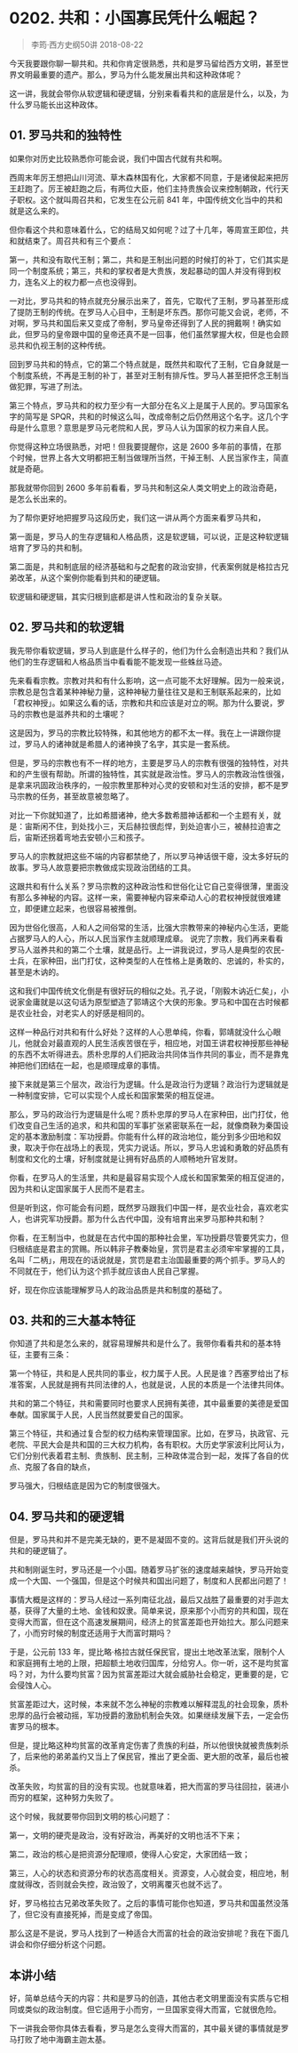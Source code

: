 # 0202. 共和：小国寡民凭什么崛起？
> 李筠·西方史纲50讲
2018-08-22

今天我要跟你聊一聊共和。共和你肯定很熟悉，共和是罗马留给西方文明，甚至世界文明最重要的遗产。那么，罗马为什么能发展出共和这种政体呢？

这一讲，我就会带你从软逻辑和硬逻辑，分别来看看共和的底层是什么，以及，为什么罗马能长出这种政体。

## 01. 罗马共和的独特性

如果你对历史比较熟悉你可能会说，我们中国古代就有共和啊。

西周末年厉王想把山川河流、草木森林国有化，大家都不同意，于是诸侯起来把厉王赶跑了。厉王被赶跑之后，有两位大臣，他们主持贵族会议来控制朝政，代行天子职权。这个就叫周召共和，它发生在公元前 841 年，中国传统文化当中的共和就是这么来的。

但你看这个共和意味着什么，它的结局又如何呢？过了十几年，等周宣王即位，共和就结束了。周召共和有三个要点：

第一，共和没有取代王制；第二，共和是王制出问题的时候打的补丁，它们其实是同一个制度系统；第三，共和的掌权者是大贵族，发起暴动的国人并没有得到权力，连名义上的权力都一点也没得到。

一对比，罗马共和的特点就充分展示出来了，首先，它取代了王制，罗马甚至形成了提防王制的传统。在罗马人心目中，王制是坏东西。那你可能又会说，老师，不对啊，罗马共和国后来又变成了帝制，罗马皇帝还得到了人民的拥戴啊！确实如此，但罗马的皇帝跟中国的皇帝还真不是一回事，他们虽然掌握大权，但是也会顾忌共和仇视王制的这种传统。

回到罗马共和的特点，它的第二个特点就是，既然共和取代了王制，它自身就是一个制度系统，不再是王制的补丁，甚至对王制有排斥性。罗马人甚至把怀念王制当做犯罪，写进了刑法。

第三个特点，罗马共和的权力至少有一大部分在名义上是属于人民的。罗马国家名字的简写是 SPQR，共和的时候这么叫，改成帝制之后仍然用这个名字。这几个字母是什么意思？意思是罗马元老院和人民，罗马人认为国家的权力来自人民。

你觉得这种立场很熟悉，对吧！但我要提醒你，这是 2600 多年前的事情，在那个时候，世界上各大文明都把王制当做理所当然，干掉王制、人民当家作主，简直就是奇葩。

那我就带你回到 2600 多年前看看，罗马共和制这朵人类文明史上的政治奇葩，是怎么长出来的。

为了帮你更好地把握罗马这段历史，我们这一讲从两个方面来看罗马共和，

第一面是，罗马人的生存逻辑和人格品质，这是软逻辑，可以说，正是这种软逻辑培育了罗马的共和制。

第二面是，共和制底层的经济基础和与之配套的政治安排，代表案例就是格拉古兄弟改革，从这个案例你能看到共和的硬逻辑。

软逻辑和硬逻辑，其实归根到底都是讲人性和政治的复杂关联。

## 02. 罗马共和的软逻辑

我先带你看软逻辑，罗马人到底是什么样子的，他们为什么会制造出共和？我们从他们的生存逻辑和人格品质当中看看能不能发现一些蛛丝马迹。

先来看看宗教。宗教对共和有什么影响，这一点可能不太好理解。因为一般来说，宗教总是包含着某种神秘力量，这种神秘力量往往又是和王制联系起来的，比如「君权神授」。如果这么看的话，宗教和共和应该是对立的啊。那为什么要说，罗马的宗教也是滋养共和的土壤呢？

这是因为，罗马的宗教比较特殊，和其他地方的都不太一样。我在上一讲跟你提过，罗马人的诸神就是希腊人的诸神换了名字，其实是一套系统。

但是，罗马的宗教也有不一样的地方，主要是罗马人的宗教有很强的独特性，对共和的产生很有帮助。所谓的独特性，其实就是政治性。罗马人的宗教政治性很强，是拿来巩固政治秩序的，一般宗教里那种对心灵的安顿和对生活的安排，都不是罗马宗教的任务，甚至故意被忽略了。

对比一下你就知道了，比如希腊诸神，绝大多数希腊神话都和一个主题有关，就是：宙斯闲不住，到处找小三，天后赫拉很彪悍，到处迫害小三，被赫拉迫害之后，宙斯还拐着弯地去安顿小三和孩子。

罗马人的宗教就把这些不端的内容都禁绝了，所以罗马神话很干瘪，没太多好玩的故事。罗马人故意要把宗教做成实现政治团结的工具。

这跟共和有什么关系？罗马宗教的这种政治性和世俗化让它自己变得很薄，里面没有那么多神秘的内容。这样一来，需要神秘内容来牵动人心的君权神授就很难建立，即便建立起来，也很容易被推倒。

因为世俗化很高，人和人之间俗常的生活，比强大宗教带来的神秘内心生活，更能占据罗马人的人心，所以人民当家作主就顺理成章。
说完了宗教，我们再来看看罗马人滋养共和的第二个土壤，就是品行。上一讲我说过，罗马人是典型的农民-士兵，在家种田，出门打仗，这种类型的人在性格上是勇敢的、忠诚的，朴实的，甚至是木讷的。

这和我们中国传统文化倒是有很好玩的相似之处。孔子说，「刚毅木讷近仁矣」，小说家金庸就是以这句话为原型塑造了郭靖这个大侠的形象。罗马和中国在古时候都是农业社会，对老实人的好感是相同的。

这样一种品行对共和有什么好处？这样的人心思单纯，你看，郭靖就没什么心眼儿，他就会对最直观的人民生活疾苦很在乎，相应地，对国王讲君权神授那些神秘的东西不太听得进去。质朴忠厚的人们把政治共同体当作共同的事业，而不是靠鬼神把他们团结在一起，也是顺理成章的事情。

接下来就是第三个层次，政治行为逻辑。什么是政治行为逻辑？政治行为逻辑就是一种制度安排，它可以实现个人成长和国家繁荣的相互促进。

那么，罗马的政治行为逻辑是什么呢？质朴忠厚的罗马人在家种田，出门打仗，他们改变自己生活的追求，和共和国的军事扩张紧密联系在一起，就像商鞅为秦国设定的基本激励制度：军功授爵。你能有什么样的政治地位，能分到多少田地和奴隶，取决于你在战场上的表现，凭实力说话。所以，罗马人忠诚和勇敢的好品质有制度和文化的土壤，好制度就是让拥有好品质的人顺畅地升官发财。

你看，在罗马人的生活里，共和是最容易实现个人成长和国家繁荣的相互促进的，因为共和认定国家属于人民而不是君主。

但是听到这，你可能会有问题，既然罗马跟我们中国一样，是农业社会，喜欢老实人，也讲究军功授爵。那为什么古代中国，没有培育出来罗马那种共和制？

你看，在王制当中，也就是在古代中国的那种社会里，军功授爵尽管要凭实力，但归根结底是君主的赏赐。所以韩非子教秦始皇，赏罚是君主必须牢牢掌握的工具，名叫「二柄」，用现在的话说就是，赏罚是君主治国最重要的两个抓手。罗马人的不同就在于，他们认为这个抓手就应该由人民自己掌握。

好，现在你应该能理解罗马人的政治品质是共和制度的基础了。

## 03. 共和的三大基本特征

你知道了共和是怎么来的，就容易理解共和是什么了。我带你看看共和的基本特征，主要有三条：

第一个特征，共和是人民共同的事业，权力属于人民。人民是谁？西塞罗给出了标准答案，人民就是拥有共同法律的人，也就是说，人民的本质是一个法律共同体。

共和的第二个特征，共和需要同时也要求人民拥有美德，其中最重要的美德是爱国奉献。国家属于人民，人民当然就要爱自己的国家。

第三个特征，共和通过复合型的权力结构来管理国家。比如，在罗马，执政官、元老院、平民大会是共和国的三大权力机构，各有职权。大历史学家波利比阿认为，它们分别代表着君主制、贵族制、民主制，三种政体混合到一起，发挥了各自的优点、克服了各自的缺点，

罗马强大，归根结底是因为它的制度很强大。

## 04. 罗马共和的硬逻辑

但是，罗马共和并不是完美无缺的，更不是凝固不变的。这背后就是我们开头说的共和的硬逻辑了。

共和制刚诞生时，罗马还是一个小国。随着罗马扩张的速度越来越快，罗马开始变成一个大国、一个强国，但是这个时候共和国出问题了，制度和人民都出问题了！

事情大概是这样的：罗马人经过一系列南征北战，最后又战胜了最重要的对手迦太基，获得了大量的土地、金钱和奴隶。简单来说，原来那个小而穷的共和国，现在变得大而富，但在这个高速发展期间，经济上的贫富差距也开始拉大。那么问题来了，小而穷时候的制度还适用于大而富时期吗？

于是，公元前 133 年，提比略·格拉古就任保民官，提出土地改革法案，限制个人和家庭拥有土地的上限，把超额土地收归国库，分给穷人。你一听，这不是均贫富吗？对，为什么要均贫富？因为贫富差距过大就会威胁社会稳定，更重要的是，它会侵蚀人心。

贫富差距过大，这时候，本来就不怎么神秘的宗教难以解释混乱的社会现象，质朴忠厚的品行会被动摇，军功授爵的激励机制会失效。如果继续发展下去，一定会伤害罗马的根本。

但是，提比略这种均贫富的改革肯定伤害了贵族的利益，所以他很快就被贵族刺杀了，后来他的弟弟盖约又当上了保民官，推出了更全面、更大胆的改革，最后也被杀。

改革失败，均贫富的目的没有实现。也就意味着，把大而富的罗马往回拉，装进小而穷的框架，这种努力失败了。

这个时候，我就要带你回到文明的核心问题了：

第一，文明的硬壳是政治，没有好政治，再美好的文明也活不下来；

第二，政治的核心是把资源分配理顺，使得人心安定，大家团结一致；

第三，人心的状态和资源分布的状态高度相关。资源变，人心就会变，相应地，制度就得改，否则就会失控，政治毁了，文明离覆灭也就不远了。

好，罗马格拉古兄弟改革失败了。之后的事情可能你也知道，罗马共和国虽然没落了，但它没有直接死掉，而是变成了帝国。

那么这是不是说，罗马人找到了一种适合大而富的社会的政治安排呢？我在下面几讲会和你仔细分析这个问题。

## 本讲小结

好，简单总结今天的内容：共和是罗马的创造，其他古老文明里面没有实质与它相同或类似的政治制度。但它适用于小而穷，一旦国家变得大而富，它就很危险。

下一讲我会带你具体去看看，罗马是怎么变得大而富的，其中最关键的事情就是罗马打败了地中海霸主迦太基。

